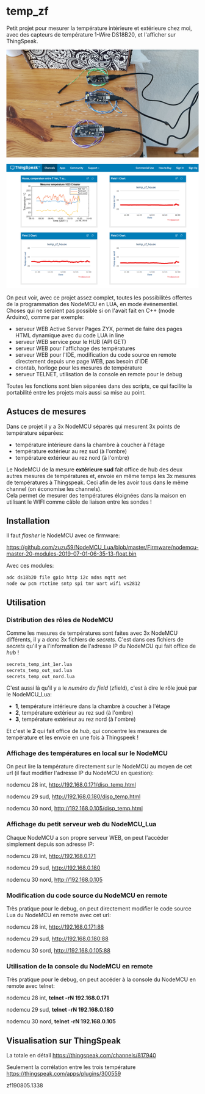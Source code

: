 # temp_zf

Petit projet pour mesurer la température intérieure et extérieure chez moi, avec des capteurs de température 1-Wire DS18B20, et  l'afficher sur ThingSpeak.

![Image of Yaktocat](https://raw.githubusercontent.com/zuzu59/NodeMCU_Lua/master/Mesures/temp_zf/img/20190728_122840.jpg)

![Image of Yaktocat](https://raw.githubusercontent.com/zuzu59/NodeMCU_Lua/master/Mesures/temp_zf/img/Capture%20d%E2%80%99%C3%A9cran%202019-07-28%20%C3%A0%2012.31.14.png)

On peut voir, avec ce projet assez complet, toutes les possibilités offertes de la programmation des NodeMCU en LUA, en mode événementiel. <br>
Choses qui ne seraient pas possible si on l'avait fait en C++ (mode Arduino), comme par exemple:

* serveur WEB Active Server Pages ZYX, permet de faire des pages HTML dynamique avec du code LUA in line
* serveur WEB service pour le HUB (API GET)
* serveur WEB pour l'affichage des températures
* serveur WEB pour l'IDE, modification du code source en remote directement depuis une page WEB, pas besoin d'IDE
* crontab, horloge pour les mesures de température
* serveur TELNET, utilisation de la console en remote pour le debug

Toutes les fonctions sont bien séparées dans des scripts, ce qui facilite la portabilité entre les projets mais aussi sa mise au point.



## Astuces de mesures

Dans ce projet il y a 3x NodeMCU séparés qui mesurent 3x points de température séparées:

* température intérieure dans la chambre à coucher à l'étage
* température extérieur au rez sud (à l'ombre)
* température extérieur au rez nord (à l'ombre)

Le NodeMCU de la mesure **extérieure sud** fait office de hub des deux autres mesures de températures et, envoie en même temps les 3x mesures de températures à Thingspeak. Ceci afin de les avoir tous dans le même channel (on économise les channels).<br>
Cela permet de mesurer des températures éloignées dans la maison en utilisant le WIFI comme câble de liaison entre les sondes !


## Installation

Il faut *flasher* le NodeMCU avec ce firmware:

https://github.com/zuzu59/NodeMCU_Lua/blob/master/Firmware/nodemcu-master-20-modules-2019-07-01-06-35-13-float.bin


Avec ces modules:

```
adc ds18b20 file gpio http i2c mdns mqtt net
node ow pcm rtctime sntp spi tmr uart wifi ws2812
```


## Utilisation

### Distribution des rôles de NodeMCU

Comme les mesures de températures sont faites avec 3x NodeMCU différents, il y a donc 3x fichiers de *secrets*. C'est dans ces fichiers de *secrets* qu'il y a l'information de l'adresse IP du NodeMCU qui fait office de *hub* !<br>

```
secrets_temp_int_1er.lua
secrets_temp_out_sud.lua
secrets_temp_out_nord.lua
```

C'est aussi là qu'il y a le *numéro du field* (zfield), c'est à dire le rôle joué par le NodeMCU_Lua:

* **1**, température intérieure dans la chambre à coucher à l'étage
* **2**, température extérieur au rez sud (à l'ombre)
* **3**, température extérieur au rez nord (à l'ombre)

Et c'est le **2** qui fait office de *hub*, qui concentre les mesures de température et les envoie en une fois à Thingspeek !


### Affichage des températures en local sur le NodeMCU

On peut lire la température directement sur le NodeMCU au moyen de cet url (il faut modifier l'adresse IP du NodeMCU en question):

nodemcu 28 int, http://192.168.0.171/disp_temp.html

nodemcu 29 sud, http://192.168.0.180/disp_temp.html

nodemcu 30 nord, http://192.168.0.105/disp_temp.html


### Affichage du petit serveur web du NodeMCU_Lua

Chaque NodeMCU a son propre serveur WEB, on peut l'accéder simplement depuis son adresse IP:

nodemcu 28 int, http://192.168.0.171

nodemcu 29 sud, http://192.168.0.180

nodemcu 30 nord, http://192.168.0.105


### Modification du code source du NodeMCU en remote

Très pratique pour le debug, on peut directement modifier le code source Lua du NodeMCU en remote avec cet url:

nodemcu 28 int, http://192.168.0.171:88

nodemcu 29 sud, http://192.168.0.180:88

nodemcu 30 sord, http://192.168.0.105:88


### Utilisation de la console du NodeMCU en remote

Très pratique pour le debug, on peut accéder à la console du NodeMCU en remote avec telnet:

nodemcu 28 int, **telnet -rN 192.168.0.171**

nodemcu 29 sud, **telnet -rN 192.168.0.180**

nodemcu 30 nord, **telnet -rN 192.168.0.105**


## Visualisation sur ThingSpeak
La totale en détail
https://thingspeak.com/channels/817940

Seulement la corrélation entre les trois température
https://thingspeak.com/apps/plugins/300559


zf190805.1338
